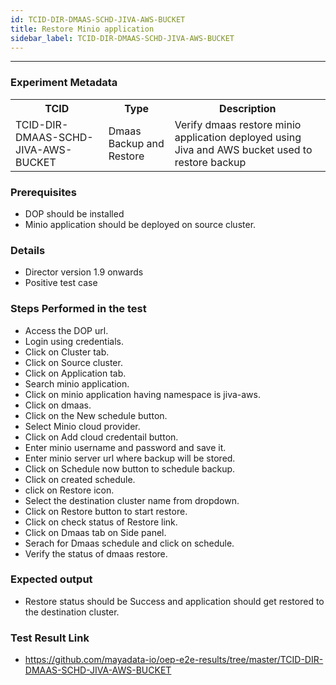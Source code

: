 ```yaml
---
id: TCID-DIR-DMAAS-SCHD-JIVA-AWS-BUCKET
title: Restore Minio application
sidebar_label: TCID-DIR-DMAAS-SCHD-JIVA-AWS-BUCKET
---
```

------

### Experiment Metadata

<table>
  <tr>
    <th> TCID </th>
    <th> Type </th>
    <th> Description </th>
  </tr>
  <tr>
    <td> TCID-DIR-DMAAS-SCHD-JIVA-AWS-BUCKET </td>
    <td> Dmaas Backup and Restore </td>
    <td> Verify dmaas restore minio application deployed using Jiva and AWS bucket used to restore backup </td>
  </tr>
</table>

### Prerequisites
- DOP should be installed
- Minio application should be deployed on source cluster.

### Details
- Director version 1.9 onwards
- Positive test case

### Steps Performed in the test

- Access the DOP url.
- Login using credentials.
- Click on Cluster tab.
- Click on Source cluster.
- Click on Application tab.
- Search minio application.
- Click on minio application having namespace is jiva-aws.
- Click on dmaas.
- Click on the New schedule button.
- Select Minio cloud provider.
- Click on Add cloud credentail button.
- Enter  minio username and password and save it.
- Enter minio server url where backup will be stored.
- Click on Schedule now button to schedule backup.
- Click on created schedule.
- click on Restore icon.
- Select the destination cluster name from dropdown.
- Click on Restore button to start restore.
- Click on check status of Restore link.
- Click on Dmaas tab on Side panel.
- Serach for Dmaas schedule and click on schedule.
- Verify the status of dmaas restore. 

### Expected output

- Restore status should be Success and application should get restored to the destination cluster.

### Test Result Link

- https://github.com/mayadata-io/oep-e2e-results/tree/master/TCID-DIR-DMAAS-SCHD-JIVA-AWS-BUCKET
